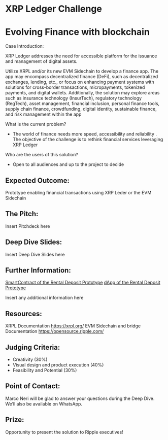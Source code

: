 # XRP Ledger Challenge
# Evolving Finance with blockchain

Case Introduction:

XRP Ledger addresses the need for accessible platform for the  issuance and management of digital assets.

Utilize XRPL and/or its new EVM Sidechain to develop a finance app. The app may encompass decentralized finance (DeFi), such as decentralized exchanges, lending, etc., or focus on enhancing payment systems with solutions for cross-border transactions, micropayments, tokenized payments, and digital wallets. Additionally, the solution may explore areas such as insurance technology (InsurTech), regulatory technology (RegTech), asset management, financial inclusion, personal finance tools, supply chain finance, crowdfunding, digital identity, sustainable finance, and risk management within the app

What is the current problem?
* The world of finance needs more speed, accessibility and reliability . The objective of the challenge is to rethink financial services leveraging XRP Ledger

Who are the users of this solution?
* Open to all audiences and up to the project to decide

## Expected Outcome:
Prototype enabling financial transactions using XRP Leder or the EVM Sidechain

## The Pitch:

Insert Pitchdeck here

## Deep Dive Slides:

Insert Deep Dive Slides here

## Further Information:

[SmartContract of the Rental Deposit Prototype](https://github.com/Kryptologe/SwissHacks2024---THE-KEYS/blob/main/dApp/contracts/RentalDeposit.sol)
[dApp of the Rental Deposit Prototype](https://github.com/Kryptologe/SwissHacks2024---THE-KEYS/blob/main/dApp/index.html)

Insert any additional information here 

## Resources:
 XRPL Documentation https://xrpl.org/
 EVM Sidechain and bridge Documentation https://opensource.ripple.com/

## Judging Criteria:

* Creativity (30%)
* Visual design and product execution (40%)
* Feasibility and Potential (30%)


## Point of Contact:

Marco Neri will be glad to answer your questions during the Deep Dive. We’ll also be available on WhatsApp. 

## Prize:
Opportunity to present the solution  to Ripple executives!
